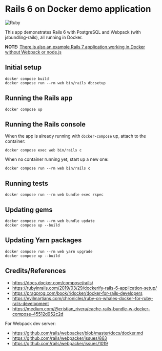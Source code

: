 # Rails 6 on Docker demo application

![Ruby](https://github.com/ryanwi/rails-on-docker/workflows/Ruby/badge.svg)

This app demonstrates Rails 6 with PostgreSQL and Webpack (with jsbundling-rails), all running in Docker.

**NOTE:** [There is also an example Rails 7 application working in Docker without Webpack or node.js](https://github.com/ryanwi/rails7-on-docker)

## Initial setup
```
docker compose build
docker compose run --rm web bin/rails db:setup
```

## Running the Rails app
```
docker compose up
```

## Running the Rails console
When the app is already running with `docker-compose` up, attach to the container:
```
docker compose exec web bin/rails c
```

When no container running yet, start up a new one:
```
docker compose run --rm web bin/rails c
```

## Running tests
```
docker compose run --rm web bundle exec rspec
```

## Updating gems
```
docker compose run --rm web bundle update
docker compose up --build
```

## Updating Yarn packages
```
docker compose run --rm web yarn upgrade
docker compose up --build
```

## Credits/References

* https://docs.docker.com/compose/rails/
* https://rubyinrails.com/2019/03/29/dockerify-rails-6-application-setup/
* https://pragprog.com/book/ridocker/docker-for-rails-developers
* https://evilmartians.com/chronicles/ruby-on-whales-docker-for-ruby-rails-development
* https://medium.com/@cristian_rivera/cache-rails-bundle-w-docker-compose-45512d952c2d

For Webpack dev server:
* https://github.com/rails/webpacker/blob/master/docs/docker.md
* https://github.com/rails/webpacker/issues/863
* https://github.com/rails/webpacker/issues/1019
